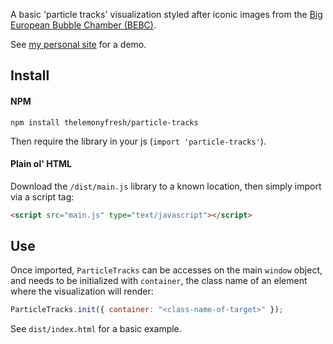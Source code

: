 A basic 'particle tracks' visualization styled after iconic images from the [Big European Bubble Chamber (BEBC)](https://home.cern/news/news/experiments/seeing-invisible-event-displays-particle-physics).

See [my personal site](https://www.danielporter.ca) for a demo.

## Install
#### NPM
``` shell
npm install thelemonyfresh/particle-tracks
```
Then require the library in your js (`import 'particle-tracks'`).

#### Plain ol' HTML
Download the `/dist/main.js` library to a known location, then simply import via a script tag:

``` html
<script src="main.js" type="text/javascript"></script>
```

## Use
Once imported, `ParticleTracks` can be accesses on the main `window` object, and needs to be initialized with `container`, the class name of an element where the visualization will render:

``` javascript
ParticleTracks.init({ container: "<class-name-of-target>" });
```

See `dist/index.html` for a basic example.
